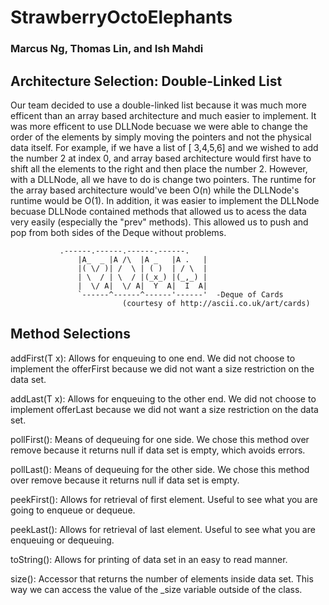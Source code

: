 # StrawberryOctoElephants
### Marcus Ng, Thomas Lin, and Ish Mahdi

## Architecture Selection: Double-Linked List

 Our team decided to use a double-linked list because it was much more efficent than an array based architecture and much easier to implement. It was more efficent to use DLLNode becuase we were able to change the order of the elements by simply moving the pointers and not the physical data itself. For example, if we have a list of [ 3,4,5,6] and we wished to add the number 2 at index 0, and array based architecture would first have to shift all the elements to the right and then place the number 2. However, with a DLLNode, all we have to do is change two pointers. The runtime for the array based architecture would've been O(n) while the DLLNode's runtime would be O(1). In addition, it was easier to implement the DLLNode becuase DLLNode contained methods that allowed us to acess the data very easily (especially the "prev" methods). This allowed us to push and pop from both sides of the Deque without problems.

     	       .------.------.------.------.
                   |A_  _ |A /\  |A _   |A .   |
                   |( \/ )| /  \ | ( )  | / \  |
                   | \  / | \  / |(_x_) |(_,_) |
                   |  \/ A|  \/ A|  Y  A|  I  A|
                   `------^------^------'------'  -Deque of Cards
		                     (courtesy of http://ascii.co.uk/art/cards)
   

## Method Selections

addFirst(T x): Allows for enqueuing to one end. We did not choose to implement the offerFirst because we did not want a size restriction on the data set.

addLast(T x): Allows for enqueuing to the other end. We did not choose to implement offerLast because we did not want a size restriction on the data set.

pollFirst(): Means of dequeuing for one side. We chose this method over remove because it returns null if data set is empty, which avoids errors.

pollLast(): Means of dequeuing for the other side. We chose this method over remove because it returns null if data set is empty.

peekFirst(): Allows for retrieval of first element. Useful to see what you are going to enqueue or dequeue.

peekLast(): Allows for retrieval of last element. Useful to see what you are enqueuing or dequeuing.

toString(): Allows for printing of data set in an easy to read manner.

size(): Accessor that returns the number of elements inside data set. This way we can access the value of the _size variable outside of the class.



